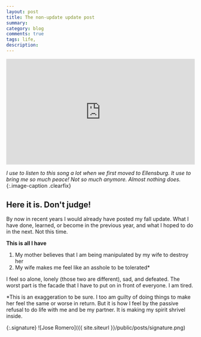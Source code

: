 ```yaml
---
layout: post
title: The non-update update post
summary:
category: blog
comments: true
tags: life,
description: 
---
```


 <style>.embed-container { position: relative; padding-bottom: 56.25%; height: 0; overflow: hidden; max-width: 100%; } .embed-container iframe, .embed-container object, .embed-container embed { position: absolute; top: 0; left: 0; width: 100%; height: 100%; }</style>
<div class='embed-container'><iframe src='https://www.youtube.com/embed/VMx-Pua_HPc?rel=0&amp;t=20s&amp;showinfo=0' frameborder='0' allowfullscreen></iframe></div>

*I use to listen to this song a lot when we first moved to Ellensburg. It use to bring me so much peace! Not so much anymore. Almost nothing does.*{:.image-caption .clearfix}

## Here it is. Don't judge!
By now in recent years I would already have posted my fall update. What I have done, learned, or become in the previous year, and what I hoped to do in the next. Not this time. 

**This is all I have**
1. My mother believes that I am being manipulated by my wife to destroy her
2. My wife makes me feel like an asshole to be tolerated*

I feel so alone, lonely (those two are different), sad, and defeated. The worst part is the facade that I have to put on in front of everyone. I am tired. 

*This is an exaggeration to be sure. I too am guilty of doing things to make her feel the same or worse in return. But it is how I feel by the passive refusal to do life with me and be my partner. It is making my spirit shrivel inside. 

{:.signature}
![Jose Romero]({{ site.siteurl }}/public/posts/signature.png)


